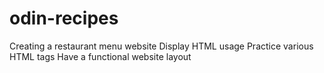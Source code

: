 # odin-recipes
Creating a restaurant menu website
Display HTML usage
Practice various HTML tags
Have a functional website layout